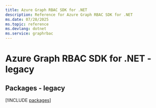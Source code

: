 ```yaml
---
title: Azure Graph RBAC SDK for .NET
description: Reference for Azure Graph RBAC SDK for .NET
ms.date: 07/28/2025
ms.topic: reference
ms.devlang: dotnet
ms.service: graphrbac
---
```

# Azure Graph RBAC SDK for .NET - legacy
## Packages - legacy
[!INCLUDE [packages](graph-rbac-index.md)]